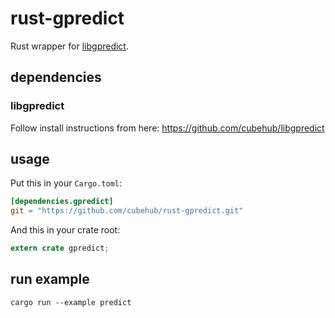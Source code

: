 # rust-gpredict
Rust wrapper for [libgpredict](https://github.com/cubehub/libgpredict).

## dependencies
### libgpredict
Follow install instructions from here: https://github.com/cubehub/libgpredict

## usage
Put this in your `Cargo.toml`:

```toml
[dependencies.gpredict]
git = "https://github.com/cubehub/rust-gpredict.git"
```

And this in your crate root:

```rust
extern crate gpredict;
```

## run example
```
cargo run --example predict
```
